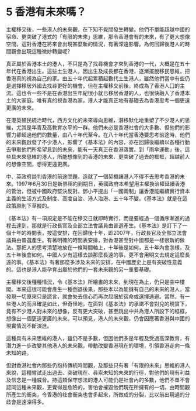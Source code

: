 # 5  香港有未來嗎？

主權移交後，一些港人的未來觀，在下知不覺間發生轉變。他們不單能超越中國的宿命、更突破了港式的「有限的未來」思維，那令香港會有的未來，有了更大想像空間。這對香港在將來會出現甚麼新的情況，有著深遠影響。為何回歸後港人的時間觀會出現這種微妙轉變呢?

真正屬於香港本土的港人，不只是為了找尋機會才來到香港的一代，大概是在五十年代在香港出生。這些土生港人，因出生及成長都在香港，逐漸擺脫移民思維，把香港真的視為自己的家。由五十年代起累積起數代土生港人，雖然他們當中有些仍是選擇移居外國去找尋更好的機會，但在主權移交前後，終成為了香港人囗的主流。這也令一些不是在香港出生年紀很小就已移居香港的人，也很快融入了香港本土的大家庭。唯有真的視香港為家，港人才能真正地有基礎去為香港思考一個更遠更廣的未來。

在港英殖民統治時代，西方文化的未來導向思維，潛移默化地重塑了不少港人的思維，尤其是年青及高教育水平的一群。他們未必是香港社會的大多數、但他們的影響力卻超過他們的數量，由八十年代至今。在八十年代當香港要思考前途時，他們的未來觀啟發了不少港人，影響了《基本法》的內容，亦在回歸後繼續以各種行動去爭取他們所希望見到的未來，能有一天真正在香港落實。到「雨傘運動」後，這些具未來思維的港人，所能想像到的香港的未來、更突破了過去的框框，超越前人的想像空間，想得更遠更廣。

中、英政府談判香港的前途問題，造就了一個契機讓港人不得不去思考香港的未來。1997年6月30日是新界租約到期日，英國政府本希望用主權換治權延續香港的管治，但被中國政府堅決反對。鄧小平提出「一國兩制」讓香港能繼續實行資本主義的生活方式及制度、高度自治、港人治港、五十年不變。《基本法》就是在這政策原則下草擬的。

《基本法》有一項規定是不能在移交日就即時實行，而是要經過一個偱序漸進的過程去達到，那就是行政長官及全部立法會議員由普選產生。《基本法》是訂下了一個十年的時間表，按這安排，在回歸後十年，即2007年，行政長官及全部立法會議員由普選產生。有著明確的時間表安排，對香港甚至對中國都是一樣很新的做法。那把人的思考清楚地放在一條時間軸上，十年後是如何，五十年內會怎樣，及五十年後會如何。中國人少有這樣去談那麼長遠的事，更不會用明文去規定這麼長遠的事。《基本法》有著那麼多涉及未來的安排，在中國歷史上是有突破性意義的。這也是港人能孕育出屬於他們的一套未來觀的另一重要基礎。

主權移交後種種情況，令《基本法》所繪畫的未來，到現在為止，仍只是空中樓閣。本來這很可能會產生一種倒退後果，那些本以為能擁有自己的未來的港人，當發現一切原來只是謊言，就會失去信心而再次屈服於宿命或選擇逃避。當然，有一些港人的而且確是如此，但奇怪地，在面對《基本法》的承諾不會對兌的現實下，竟有不少港人對未來的想像，反有更大突破，甚至跳出中共為港人所設下的框框，想像出一個更遠更廣的未來。可以預見，港人的未來觀，仍會因應著香港與中國的現實情況不斷演進。

這種具有未來思維的港人，雖仍不是多數，但因他們多是年輕及受過高深教育，有潛力進一步改變其他港人的未來觀，帶動改變香港現在的環境，引領香港走向一條未知的路。

但對香港社會內那些仍抱持傳統時間觀，及那些只有著「有限的未來」思維的港人來說，這種嘗試走出過去、突破現在、尋索未知的未來的行徑，對他們的現有利益及信念是一種威脅。持這類保守想法的港人可能仍是社會內的多數，他們不單不會認同這種未來觀，更覺得是危險的，害怕會摧毀他們現在所擁有的一切。由時間觀所產生的衝突，令香港的社會衝突也會多起來，所做成的分裂，比以前出現過的分歧會是遠深得多。
